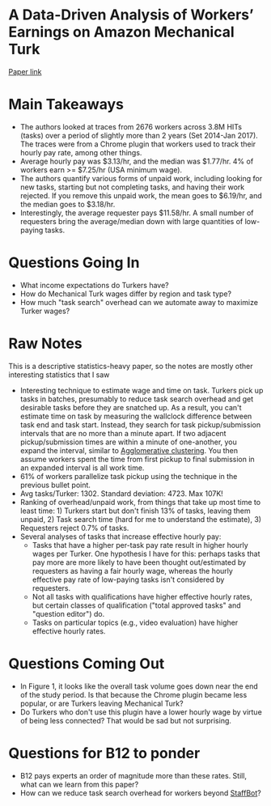 # A Data-Driven Analysis of Workers’ Earnings on Amazon Mechanical Turk
[Paper link](https://www.cs.cmu.edu/~jbigham/pubs/pdfs/2018/crowd-earnings.pdf)

# Main Takeaways
* The authors looked at traces from 2676 workers across 3.8M HITs (tasks) over a period of slightly more than 2 years (Set 2014-Jan 2017). The traces were from a Chrome plugin that workers used to track their hourly pay rate, among other things.
* Average hourly pay was $3.13/hr, and the median was $1.77/hr. 4% of workers earn >= $7.25/hr (USA minimum wage).
* The authors quantify various forms of unpaid work, including looking for new tasks, starting but not completing tasks, and having their work rejected. If you remove this unpaid work, the mean goes to $6.19/hr, and the median goes to $3.18/hr.
* Interestingly, the average requester pays $11.58/hr. A small number of requesters bring the average/median down with large quantities of low-paying tasks.

# Questions Going In
* What income expectations do Turkers have?
* How do Mechanical Turk wages differ by region and task type?
* How much "task search" overhead can we automate away to maximize Turker wages?

# Raw Notes
This is a descriptive statistics-heavy paper, so the notes are mostly other interesting statistics that I saw
* Interesting technique to estimate wage and time on task. Turkers pick up tasks in batches, presumably to reduce task search overhead and get desirable tasks before they are snatched up. As a result, you can't estimate time on task by measuring the wallclock difference between task end and task start. Instead, they search for task pickup/submission intervals that are no more than a minute apart. If two adjacent pickup/submission times are within a minute of one-another, you expand the interval, similar to [Agglomerative clustering](https://en.wikipedia.org/wiki/Hierarchical_clustering). You then assume workers spent the time from first pickup to final submission in an expanded interval is all work time.
* 61% of workers parallelize task pickup using the technique in the previous bullet point.
* Avg tasks/Turker: 1302. Standard deviation: 4723. Max 107K!
* Ranking of overhead/unpaid work, from things that take up most time to least time: 1) Turkers start but don't finish 13% of tasks, leaving them unpaid, 2) Task search time (hard for me to understand the estimate), 3) Requesters reject 0.7% of tasks.
* Several analyses of tasks that increase effective hourly pay:
  * Tasks that have a higher per-task pay rate result in higher hourly wages per Turker. One hypothesis I have for this: perhaps tasks that pay more are more likely to have been thought out/estimated by requesters as having a fair hourly wage, whereas the hourly effective pay rate of low-paying tasks isn't considered by requesters.
  * Not all tasks with qualifications have higher effective hourly rates, but certain classes of qualification ("total approved tasks" and "question editor") do.
  * Tasks on particular topics (e.g., video evaluation) have higher effective hourly rates.

# Questions Coming Out
* In Figure 1, it looks like the overall task volume goes down near the end of the study period. Is that because the Chrome plugin became less popular, or are Turkers leaving Mechanical Turk?
* Do Turkers who don't use this plugin have a lower hourly wage by virtue of being less connected? That would be sad but not surprising.

# Questions for B12 to ponder
* B12 pays experts an order of magnitude more than these rates. Still, what can we learn from this paper?
* How can we reduce task search overhead for workers beyond [StaffBot](http://orchestra.readthedocs.io/en/stable/bots.html#staffbot)?
